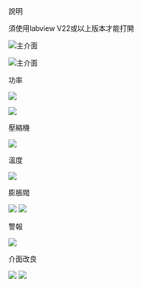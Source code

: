 
說明

須使用labview V22或以上版本才能打開

![主介面](https://github.com/acain000/hot-pump/assets/112464644/6a12c94a-eee2-4ed7-9df3-1a57f1f2f0cb)
<!--https://media.discordapp.net/attachments/727145000575434802/1046409976144478288/image.png-->
![主介面](https://github.com/acain000/hot-pump/assets/112464644/83a93daf-c873-4165-8a72-995e9e822935)
<!--https://media.discordapp.net/attachments/727145000575434802/1054068330245402655/image.png-->

功率

![](https://github.com/acain000/hot-pump/assets/112464644/2e763761-af2a-4da2-abe0-10587f5f7baf)
<!--https://cdn.discordapp.com/attachments/727145000575434802/1044140959081959444/image.png-->
![](https://github.com/acain000/hot-pump/assets/112464644/aca85a2f-a8dc-40d6-b33b-3415dd9398a8)
<!--https://media.discordapp.net/attachments/727145000575434802/1054069481363734628/image.png-->

壓縮機

![](https://github.com/acain000/hot-pump/assets/112464644/af19fced-7967-4737-b321-c5b4ad8c46db)
<!--https://media.discordapp.net/attachments/727145000575434802/1044141472036966430/image.png-->
溫度

![](https://github.com/acain000/hot-pump/assets/112464644/e460ca97-a20d-4a0b-8879-b2b87fc2d69b)
<!--https://media.discordapp.net/attachments/727145000575434802/1044141968294428693/image.png-->
膨脹閥

![](https://github.com/acain000/hot-pump/assets/112464644/cf4889b7-5055-4cb8-9b1f-365573b79540)
![](https://github.com/acain000/hot-pump/assets/112464644/041deac4-0f09-4cd4-9a40-246639e3e65a)
<!--https://media.discordapp.net/attachments/727145000575434802/1044142357022523432/image.png-->
<!--https://media.discordapp.net/attachments/727145000575434802/1054070287697719346/image.png-->
警報

![](https://github.com/acain000/hot-pump/assets/112464644/f700605c-746a-4a15-91b3-b6152d845914)
<!--https://media.discordapp.net/attachments/727145000575434802/1044142629841018921/image.png-->
介面改良

![](https://github.com/acain000/hot-pump/assets/112464644/2cff2f91-a289-413e-bbae-6be9640fb3fc)
![](https://github.com/acain000/hot-pump/assets/112464644/9670ee07-2ac5-4d0c-872c-9bcaab6d1e57)
<!--https://media.discordapp.net/attachments/727145000575434802/1055707715978154025/image.png-->
<!--https://media.discordapp.net/attachments/727145000575434802/1056910312202313808/image.png-->
